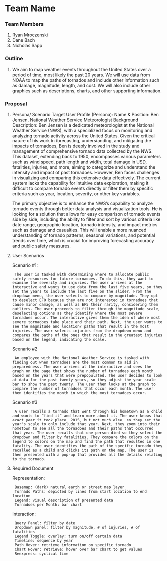 # Team Name

### Team Members
1. Ryan Mroczenski
2. Dane Bach
3. Nicholas Sapp

### Outline 
1. We aim to map weather events throughout the United States over a period of time, most likely the past 20 years. We will use data from NOAA to map the paths of tornados and include other information such as damage, magnitude, length, and cost. We will also include other graphics such as descriptions, charts, and other supporting information. 

### Proposal
1. Persona/ Scenario 
    Target User Profile (Persona): Name & Position: Ben Jensen, National Weather Service Meteorologist Background Description: Ben Jensen is a dedicated meteorologist at the National Weather Service (NWS), with a specialized focus on monitoring and analyzing tornado activity across the United States. Given the critical nature of his work in forecasting, understanding, and mitigating the impacts of tornadoes, Ben is deeply involved in the study and management of comprehensive tornado data collected by the NWS. This dataset, extending back to 1950, encompasses various parameters such as wind speed, path length and width, total damage in USD, fatalities, injuries, and more, aiming to categorize and understand the intensity and impact of past tornadoes. However, Ben faces challenges in visualizing and comparing this extensive data effectively. The current system lacks the capability for intuitive data exploration, making it difficult to compare tornado events directly or filter them by specific criteria such as year, location, severity, or other key variables.
    
    The primary objective is to enhance the NWS’s capability to analyze tornado events through better data analysis and visualization tools. He is looking for a solution that allows for easy comparison of tornado events side by side, including the ability to filter and sort by various criteria like date range, geographic location, tornado intensity, and impact metrics such as damage and casualties. This will enable a more nuanced understanding of tornado patterns, seasonal variations, and potential trends over time, which is crucial for improving forecasting accuracy and public safety measures.

2. User Scenarios 

    Scenario #1:  

        The user is tasked with determining where to allocate public safety resources for future tornadoes. To do this, they want to examine the severity and injuries. The user arrives at the interactive and wants to use data from the last five years, so they set the years to include the last five on the slider. From the dropdown menu, the user selects to compare by magnitude. They opt to deselect EF0 because they are not interested in tornadoes that cause minor damage, as well as EF5 their rarity, considering them outliers. The user proceeds to filter through the magnitude scale, deselecting options as they identify where the most severe tornadoes occur. The interactive gives them the idea of where most severe tornadoes take place and their path. Next, the user wants to see the magnitude and location/ paths that result in the most injuries. The user selects injuries from the dropdown menu and compares the paths of the ones that result in the greatest injuries based on the legend, indicating the scale.  

    Scenario #2 

        An employee with the National Weather Service is tasked with finding out when tornadoes are the most common to aid in preparedness. The user arrives at the interactive and sees the graph on the page that shows the number of tornadoes each month based on the years that were prepopulated. The user decides to look at data for the past twenty years, so they adjust the year scale bar to show the past twenty. The user then looks at the graph to compare the number of tornadoes that occur each month. The user then identifies the month in which the most tornadoes occur.  

    Scenario #3 

        A user recalls a tornado that went through his hometown as a child and wants to “find it” and learn more about it. The user knows that exact year it took place, 2015, but not much else, so they set the year's scale to only include that year. Next, they zoom into their hometown to see all the tornadoes and their paths that occurred that year. The user recalls that one person died so they select the dropdown and filter by fatalities. They compare the colors on the legend to colors on the map and find the path that resulted in one fatality. The user identifies the path of the specific tornado they recalled as a child and clicks its path on the map. The user is then presented with a pop-up that provides all the details relating to the tornado. 

3. Required Document 

    Representation:

        Basemap: (dark) natural earth or street map layer 
        Tornado Paths: depicted by lines from start location to end location  
        Legend: visual description of presented data 
        Tornadoes per Month: bar chart  

    Interaction:  

        Query Panel: filter by date  
        Dropdown panel: filter by magnitude, # of injuries, # of fatalities  
        Legend Toggle: overlay: turn on/off certain data  
        Timeline: sequence by year  
        Path Hover: retrieve information on specific tornado  
        Chart Hover: retrieve: hover over bar chart to get values  
        Reexpress: cyclical time  




